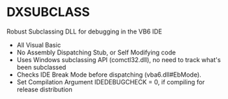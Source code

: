 # DXSUBCLASS
Robust Subclassing DLL for debugging in the VB6 IDE

* All Visual Basic
* No Assembly Dispatching Stub, or Self Modifying code
* Uses Windows subclassing API (comctl32.dll), no need to track what's been subclassed
* Checks IDE Break Mode before dispatching (vba6.dll#EbMode).
* Set Compilation Argument IDEDEBUGCHECK = 0, if compiling for release distribution
